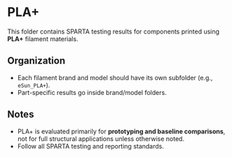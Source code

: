 # PLA+

This folder contains SPARTA testing results for components printed using **PLA+** filament materials.

## Organization
- Each filament brand and model should have its own subfolder (e.g., `eSun_PLA+`).
- Part-specific results go inside brand/model folders.

## Notes
- PLA+ is evaluated primarily for **prototyping and baseline comparisons**, not for full structural applications unless otherwise noted.
- Follow all SPARTA testing and reporting standards.
